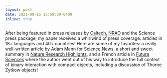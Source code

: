 ```yaml
---
layout: post
date: 2021-09-15 15:59:00-0400
inline: true
---
```


After being featured in press releases by <a href="https://www.caltech.edu/about/news/a-black-hole-triggers-a-premature-supernova" target="blank">Caltech</a>, <a href="https://public.nrao.edu/news/stellar-collision-triggers-supernova/" target="blank">NRAO</a> and the Science press package, my paper received a whirlwind of press coverage: articles in 18+ languages and 40+ countries! Here are some of my favorites: a really well-written article by Adam Mann for <a href="https://www.sciencenews.org/article/astronomy-star-swallow-black-hole-supernova-cosmology" target="blank">Science News</a>, a short and sweet summary in <a href="https://www.nature.com/articles/d41586-021-02395-9" target="blank">Nature Research Highlights</a>, and a French article in <a href="https://www.futura-sciences.com/sciences/actualites/univers-etoile-explose-supernova-avalant-etoile-neutrons-trou-noir-51693/" target="blank">Futura Sciences</a> where the author went out of his way to introduce the full context of binary interaction with compact objects, including a discussion of Thorne Zytkow objects!




